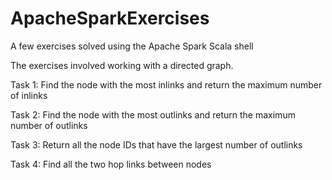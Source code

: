 # ApacheSparkExercises
A few exercises solved using the Apache Spark Scala shell

The exercises involved working with a directed graph.

Task 1: Find the node with the most inlinks and return the maximum number of inlinks

Task 2: Find the node with the most outlinks and return the maximum number of outlinks

Task 3: Return all the node IDs that have the largest number of outlinks

Task 4: Find all the two hop links between nodes
